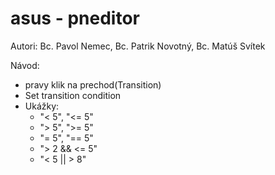 # asus - pneditor

Autori: Bc. Pavol Nemec, Bc. Patrik Novotný, Bc. Matúš Svítek 

Návod:
- pravy klik na prechod(Transition) 
- Set transition condition
- Ukážky:
	- "< 5", "<= 5"
	- "> 5", ">= 5"
	- "= 5", "== 5"
	- "> 2 && <= 5"
	- "< 5 || > 8"



